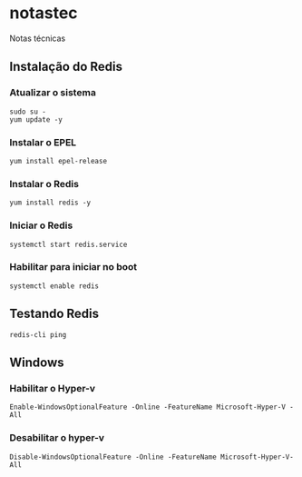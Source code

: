 # notastec
Notas técnicas

## Instalação do Redis


### Atualizar o sistema

```
sudo su -
yum update -y
```

### Instalar o EPEL

```
yum install epel-release

```

### Instalar o Redis

```
yum install redis -y
``` 

### Iniciar o Redis

```
systemctl start redis.service
```

### Habilitar para iniciar no boot

```
systemctl enable redis
```

## Testando Redis

```
redis-cli ping

```

## Windows
### Habilitar o Hyper-v

```
Enable-WindowsOptionalFeature -Online -FeatureName Microsoft-Hyper-V -All
```

### Desabilitar o hyper-v

```
Disable-WindowsOptionalFeature -Online -FeatureName Microsoft-Hyper-V-All
```

